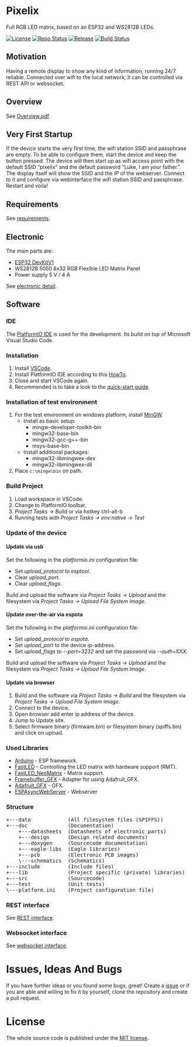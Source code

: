 # Pixelix
Full RGB LED matrix, based on an ESP32 and WS2812B LEDs.

[![License](https://img.shields.io/badge/license-MIT-blue.svg)](http://choosealicense.com/licenses/mit/)
[![Repo Status](https://www.repostatus.org/badges/latest/wip.svg)](https://www.repostatus.org/#wip)
[![Release](https://img.shields.io/github/release/BlueAndi/esp-rgb-led-matrix.svg)](https://github.com/BlueAndi/esp-rgb-led-matrix/releases)
[![Build Status](https://travis-ci.org/BlueAndi/esp-rgb-led-matrix.svg?branch=master)](https://travis-ci.org/BlueAndi/esp-rgb-led-matrix)

## Motivation
Having a remote display to show any kind of information, running 24/7 reliable.
Connected over wifi to the local network, it can be controlled via REST API or websocket.

## Overview
See [Overview.pdf](https://github.com/BlueAndi/esp-rgb-led-matrix/blob/master/doc/Overview.pdf).

## Very First Startup
If the device starts the very first time, the wifi station SSID and passphrase are empty. To be able to configure them, start the device and keep the button pressed. The device will then start up as wifi access point with the default SSID "pixelix" and the default password "Luke, I am your father.". The display itself will show the SSID and the IP of the webserver.
Connect to it and configure via webinterface the wifi station SSID and passphrase. Restart and voila!

## Requirements
See [requirements](https://github.com/BlueAndi/esp-rgb-led-matrix/blob/master/doc/REQUIREMENTS.md).

## Electronic
The main parts are:
* [ESP32 DevKitV1](https://github.com/playelek/pinout-doit-32devkitv1)
* WS2812B 5050 8x32 RGB Flexible LED Matrix Panel
* Power supply 5 V / 4 A

See [electronic detail](https://github.com/BlueAndi/esp-rgb-led-matrix/blob/master/doc/ELECTRONIC.md).

## Software

### IDE
The [PlatformIO IDE](https://platformio.org/platformio-ide) is used for the development. Its build on top of Microsoft Visual Studio Code.

### Installation
1. Install [VSCode](https://code.visualstudio.com/).
2. Install PlatformIO IDE according to this [HowTo](https://platformio.org/install/ide?install=vscode).
3. Close and start VSCode again.
4. Recommended is to take a look to the [quick-start guide](https://docs.platformio.org/en/latest/ide/vscode.html#quick-start).

### Installation of test environment
1. For the test environment on windows platform, install [MinGW](http://www.mingw.org/).
    * Install as basic setup:
        * mingw-developer-toolkit-bin
        * mingw32-base-bin
        * mingw32-gcc-g++-bin
        * msys-base-bin
    * Install additional packages:
        * mingw32-libmingwex-dev
        * mingw32-libmingwex-dll
2. Place ```c:\mingw\bin``` on path.

### Build Project
1. Load workspace in VSCode.
2. Change to PlatformIO toolbar.
3. _Project Tasks -> Build_ or via hotkey ctrl-alt-b
4. Running tests with _Project Tasks -> env:native -> Test_

### Update of the device

#### Update via usb
Set the following in the _platformio.ini_ configuration file:
* Set _upload_protocol_ to _esptool_.
* Clear _upload_port_.
* Clear _upload_flags_.

Build and upload the software via _Project Tasks -> Upload_ and the filesystem via _Project Tasks -> Upload File System image_.

#### Update over-the-air via espota
Set the following in the _platformio.ini_ configuration file:
* Set _upload_protocol_ to _espota_.
* Set _upload_port_ to the device ip-address.
* Set _upload_flags_ to _--port=3232_ and set the password via _--auth=XXX_.

Build and upload the software via _Project Tasks -> Upload_ and the filesystem via _Project Tasks -> Upload File System image_.

#### Update via browser
1. Build and the software via _Project Tasks -> Build_ and the filesystem via _Project Tasks -> Upload File System image_.
2. Connect to the device.
3. Open browser add enter ip address of the device.
4. Jump to Update site.
5. Select firmware binary (firmware.bin) or filesystem binary (spiffs.bin) and click on upload.

### Used Libraries
* [Arduino](https://docs.platformio.org/en/latest/frameworks/arduino.html#framework-arduino) - ESP framework.
* [FastLED](https://github.com/FastLED/FastLED) - Controlling the LED matrix with hardware support (RMT).
* [FastLED_NeoMatrix](https://github.com/marcmerlin/FastLED_NeoMatrix) - Matrix support.
* [Framebuffer_GFX](https://github.com/marcmerlin/Framebuffer_GFX) - Adapter for using Adafruit_GFX.
* [Adafruit_GFX](https://github.com/adafruit/Adafruit-GFX-Library) - GFX.
* [ESPAsyncWebServer](https://github.com/me-no-dev/ESPAsyncWebServer) - Webserver

### Structure

<pre>
+---data            (All filesystem files (SPIFFS))
+---doc             (Documentation)
    +---datasheets  (Datasheets of electronic parts)
    +---design      (Design related documents)
    +---doxygen     (Sourcecode documentation)
    +---eagle-libs  (Eagle libraries)
    +---pcb         (Electronic PCB images)
    \---schematics  (Schematics)
+---include         (Include files)
+---lib             (Project specific (private) libraries)
+---src             (Sourcecode)
+---test            (Unit tests)
\---platform.ini    (Project configuration file)
</pre>

### REST interface

See [REST interface](https://github.com/BlueAndi/esp-rgb-led-matrix/blob/master/doc/REST.md).

### Websocket interface

See [websocket interface](https://github.com/BlueAndi/esp-rgb-led-matrix/blob/master/doc/WEBSOCKET.md).

# Issues, Ideas And Bugs
If you have further ideas or you found some bugs, great! Create a [issue](https://github.com/BlueAndi/esp-rgb-led-matrix/issues) or if you are able and willing to fix it by yourself, clone the repository and create a pull request.

# License
The whole source code is published under the [MIT license](http://choosealicense.com/licenses/mit/).
